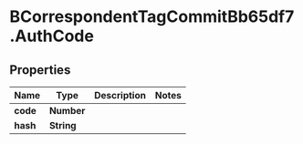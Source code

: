 # BCorrespondentTagCommitBb65df7.AuthCode

## Properties

Name | Type | Description | Notes
------------ | ------------- | ------------- | -------------
**code** | **Number** |  | 
**hash** | **String** |  | 


